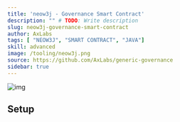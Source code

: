 ```yaml
---
title: 'neow3j - Governance Smart Contract'
description: "" # TODO: Write description
slug: neow3j-governance-smart-contract
author: AxLabs
tags: [ "NEOW3J", "SMART CONTRACT", "JAVA"]
skill: advanced
image: /tooling/neow3j.png
source: https://github.com/AxLabs/generic-governance
sidebar: true
---
```


![img](/tooling/neow3j.png)

## Setup 

